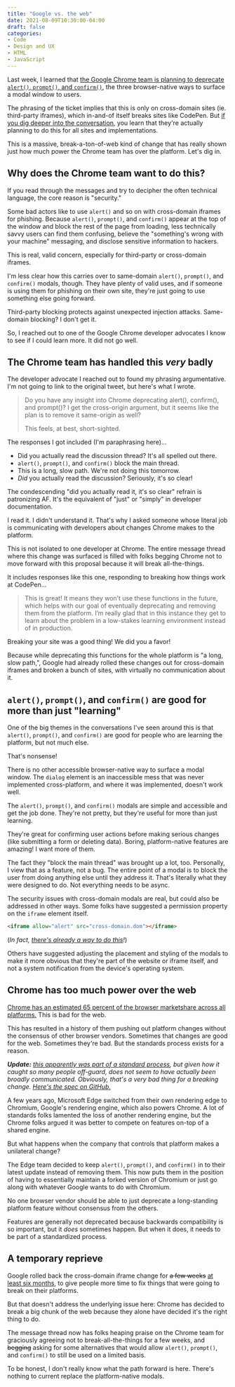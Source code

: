 ```yaml
---
title: "Google vs. the web"
date: 2021-08-09T10:30:00-04:00
draft: false
categories:
- Code
- Design and UX
- HTML
- JavaScript
---
```


Last week, I learned that [the Google Chrome team is planning to deprecate `alert()`, `prompt()`, and `confirm()`](https://groups.google.com/a/chromium.org/g/blink-dev/c/hTOXiBj3D6A/m/JtkdpDd1BAAJ), the three browser-native ways to surface a modal window to users.

The phrasing of the ticket implies that this is only on cross-domain sites (ie. third-party iframes), which in-and-of itself breaks sites like CodePen. But [if you dig deeper into the conversation](https://groups.google.com/a/chromium.org/g/blink-dev/c/hTOXiBj3D6A/m/Ut5AZXwuBAAJ), you learn that they're actually planning to do this for all sites and implementations.

This is a massive, break-a-ton-of-web kind of change that has really shown just how much power the Chrome team has over the platform. Let's dig in.

## Why does the Chrome team want to do this?

If you read through the messages and try to decipher the often technical language, the core reason is "security."

Some bad actors like to use `alert()` and so on with cross-domain iframes for phishing. Because `alert()`, `prompt()`, and `confirm()` appear at the top of the window and block the rest of the page from loading, less technically savvy users can find them confusing, believe the "something's wrong with your machine" messaging, and disclose sensitive information to hackers.

This is real, valid concern, especially for third-party or cross-domain iframes.

I'm less clear how this carries over to same-domain `alert()`, `prompt()`, and `confirm()` modals, though. They have plenty of valid uses, and if someone is using them for phishing on their own site, they're just going to use something else going forward.

Third-party blocking protects against unexpected injection attacks. Same-domain blocking? I don't get it.

So, I reached out to one of the Google Chrome developer advocates I know to see if I could learn more. It did not go well.

## The Chrome team has handled this _very_ badly

The developer advocate I reached out to found my phrasing argumentative. I'm not going to link to the original tweet, but here's what I wrote.

> Do you have any insight into Chrome deprecating alert(), confirm(), and prompt()? I get the cross-origin argument, but it seems like the plan is to remove it same-origin as well?
>
> This feels, at best, short-sighted.

The responses I got included (I'm paraphrasing here)...

- Did you actually read the discussion thread? It's all spelled out there.
- `alert()`, `prompt()`, and `confirm()` block the main thread.
- This is a long, slow path. We're not doing this tomorrow.
- _Did_ you actually read the discussion? Seriously, it's so clear!

The condescending "did you actually read it, it's so clear" refrain is patronizing AF. It's the equivalent of "just" or "simply" in developer documentation.

I read it. I didn't understand it. That's why I asked someone whose literal job is communicating with developers about changes Chrome makes to the platform.

This is not isolated to one developer at Chrome. The entire message thread where this change was surfaced is filled with folks begging Chrome not to move forward with this proposal because it will break all-the-things.

It includes responses like this one, responding to breaking how things work at CodePen...

> This is great! It means they won’t use these functions in the future, which helps with our goal of eventually deprecating and removing them from the platform. I’m really glad that in this instance they get to learn about the problem in a low-stakes learning environment instead of in production.

Breaking your site was a good thing! We did you a favor!

Because while deprecating this functions for the whole platform is "a long, slow path,", Google had already rolled these changes out for cross-domain iframes and broken a bunch of sites, with virtually no communication about it.

## `alert()`, `prompt()`, and `confirm()` are good for more than just "learning"

One of the big themes in the conversations I've seen around this is that `alert()`, `prompt()`, and `confirm()` are good for people who are learning the platform, but not much else.

That's nonsense!

There is no other accessible browser-native way to surface a modal window. The `dialog` element is an inaccessible mess that was never implemented cross-platform, and where it was implemented, doesn't work well.

The `alert()`, `prompt()`, and `confirm()` modals are simple and accessible and get the job done. They're not pretty, but they're useful for more than just learning.

They're great for confirming user actions before making serious changes (like submitting a form or deleting data). Boring, platform-native features are amazing! I want more of them.

The fact they "block the main thread" was brought up a lot, too. Personally, I view that as a feature, not a bug. The entire point of a modal is to block the user from doing anything else until they address it. That's literally what they were designed to do. Not everything needs to be async.

The security issues with cross-domain modals are real, but could also be addressed in other ways. Some folks have suggested a permission property on the `iframe` element itself.

```html
<iframe allow="alert" src="cross-domain.dom"></iframe>
```

(_In fact, [there's already a way to do this](https://googlechrome.github.io/samples/block-modal-dialogs-sandboxed-iframe/)!_)

Others have suggested adjusting the placement and styling of the modals to make it more obvious that they're part of the website or iframe itself, and not a system notification from the device's operating system.

## Chrome has too much power over the web

[Chrome has an estimated 65 percent of the browser marketshare across all platforms.](https://gs.statcounter.com/browser-market-share) This is bad for the web.

This has resulted in a history of them pushing out platform changes without the consensus of other browser vendors. Sometimes that changes are good for the web. Sometimes they're bad. But the standards process exists for a reason.

_**Update:** [this apparently was part of a standard process](https://twitter.com/estark37/status/1423108532778397696), but given how it caught so many people off-guard, does not seem to have actually been broadly communicated. Obviously, that's a very bad thing for a breaking change. [Here's the spec on GitHub.](https://github.com/whatwg/html/issues/5407)_

A few years ago, Microsoft Edge switched from their own rendering edge to Chromium, Google's rendering engine, which also powers Chrome. A lot of standards folks lamented the loss of another rendering engine, but the Chrome folks argued it was better to compete on features on-top of a shared engine.

But what happens when the company that controls that platform makes a unilateral change?

The Edge team decided to keep `alert()`, `prompt()`, and `confirm()` in to their latest update instead of removing them. This now puts them in the position of having to essentially maintain a forked version of Chromium or just go along with whatever Google wants to do with Chromium.

No one browser vendor should be able to just deprecate a long-standing platform feature without consensus from the others.

Features are generally not deprecated because backwards compatibility is so important, but it _does_ sometimes happen. But when it does, it needs to be part of a standardized process.

## A temporary reprieve

Google rolled back the cross-domain iframe change for ~~a few weeks~~ [at least six months](https://groups.google.com/a/chromium.org/g/blink-dev/c/hTOXiBj3D6A/m/1Q0TjPwWAwAJ), to give people more time to fix things that were going to break on their platforms.

But that doesn't address the underlying issue here: Chrome has decided to break a big chunk of the web because they alone have decided it's the right thing to do.

The message thread now has folks heaping praise on the Chrome team for graciously agreeing not to break-all-the-things for a few weeks, and ~~begging~~ asking for some alternatives that would allow `alert()`, `prompt()`, and `confirm()` to still be used on a limited basis.

To be honest, I don't really know what the path forward is here. There's nothing to current replace the platform-native modals.